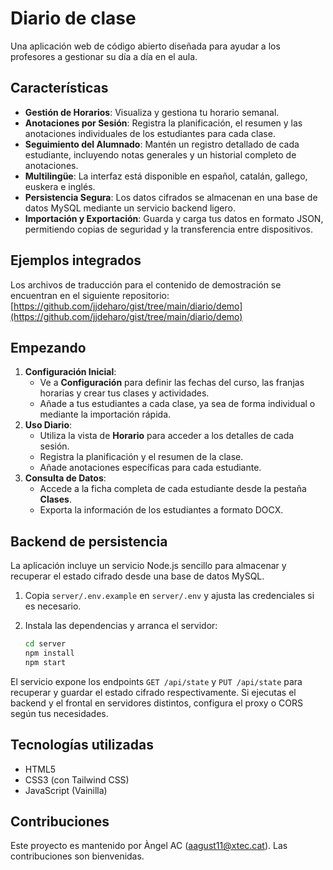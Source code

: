 # Diario de clase

Una aplicación web de código abierto diseñada para ayudar a los profesores a gestionar su día a día en el aula.

## Características

* **Gestión de Horarios**: Visualiza y gestiona tu horario semanal.
* **Anotaciones por Sesión**: Registra la planificación, el resumen y las anotaciones individuales de los estudiantes para cada clase.
* **Seguimiento del Alumnado**: Mantén un registro detallado de cada estudiante, incluyendo notas generales y un historial completo de anotaciones.
* **Multilingüe**: La interfaz está disponible en español, catalán, gallego, euskera e inglés.
* **Persistencia Segura**: Los datos cifrados se almacenan en una base de datos MySQL mediante un servicio backend ligero.
* **Importación y Exportación**: Guarda y carga tus datos en formato JSON, permitiendo copias de seguridad y la transferencia entre dispositivos.

## Ejemplos integrados

Los archivos de traducción para el contenido de demostración se encuentran en el siguiente repositorio: [https://github.com/jjdeharo/gist/tree/main/diario/demo](https://github.com/jjdeharo/gist/tree/main/diario/demo)

## Empezando

1.  **Configuración Inicial**:
    * Ve a **Configuración** para definir las fechas del curso, las franjas horarias y crear tus clases y actividades.
    * Añade a tus estudiantes a cada clase, ya sea de forma individual o mediante la importación rápida.
2.  **Uso Diario**:
    * Utiliza la vista de **Horario** para acceder a los detalles de cada sesión.
    * Registra la planificación y el resumen de la clase.
    * Añade anotaciones específicas para cada estudiante.
3.  **Consulta de Datos**:
    * Accede a la ficha completa de cada estudiante desde la pestaña **Clases**.
    * Exporta la información de los estudiantes a formato DOCX.

## Backend de persistencia

La aplicación incluye un servicio Node.js sencillo para almacenar y recuperar el estado cifrado desde una base de datos MySQL.

1. Copia `server/.env.example` en `server/.env` y ajusta las credenciales si es necesario.
2. Instala las dependencias y arranca el servidor:

   ```bash
   cd server
   npm install
   npm start
   ```

El servicio expone los endpoints `GET /api/state` y `PUT /api/state` para recuperar y guardar el estado cifrado respectivamente. Si ejecutas el backend y el frontal en servidores distintos, configura el proxy o CORS según tus necesidades.

## Tecnologías utilizadas

* HTML5
* CSS3 (con Tailwind CSS)
* JavaScript (Vainilla)

## Contribuciones

Este proyecto es mantenido por Àngel AC (aagust11@xtec.cat). Las contribuciones son bienvenidas.
